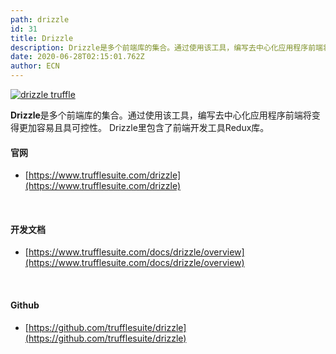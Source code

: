 ```yaml
---
path: drizzle
id: 31
title: Drizzle
description: Drizzle是多个前端库的集合。通过使用该工具，编写去中心化应用程序前端将变得更加容易且具可控性。 Drizzle里包含了前端开发工具Redux库。
date: 2020-06-28T02:15:01.762Z
author: ECN
---
```



[![drizzle truffle](https://ethereum.consensys.net/hs-fs/hubfs/drizzle%20truffle.png?width=244&name=drizzle%20truffle.png)](http://bit.ly/drizzle-devportal)

**Drizzle**是多个前端库的集合。通过使用该工具，编写去中心化应用程序前端将变得更加容易且具可控性。 Drizzle里包含了前端开发工具Redux库。

#### 

#### 官网

* [https://www.trufflesuite.com/drizzle](https://www.trufflesuite.com/drizzle)

<br/>

#### 开发文档

* [https://www.trufflesuite.com/docs/drizzle/overview](https://www.trufflesuite.com/docs/drizzle/overview)

<br/>

#### Github

* [https://github.com/trufflesuite/drizzle](https://github.com/trufflesuite/drizzle)



